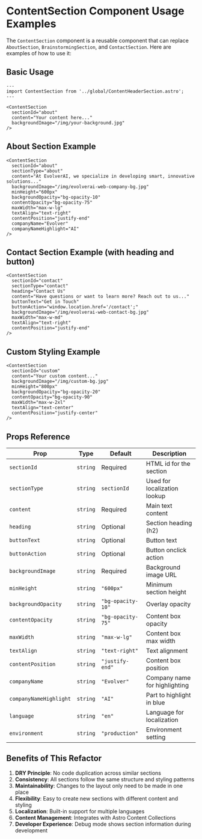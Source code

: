 # ContentSection Component Usage Examples

The `ContentSection` component is a reusable component that can replace `AboutSection`, `BrainstormingSection`, and `ContactSection`. Here are examples of how to use it:

## Basic Usage

```astro
---
import ContentSection from '../global/ContentHeaderSection.astro';
---

<ContentSection 
  sectionId="about"
  content="Your content here..."
  backgroundImage="/img/your-background.jpg"
/>
```

## About Section Example

```astro
<ContentSection 
  sectionId="about"
  sectionType="about"
  content="At EvolverAI, we specialize in developing smart, innovative solutions..."
  backgroundImage="/img/evolverai-web-company-bg.jpg"
  minHeight="600px"
  backgroundOpacity="bg-opacity-10"
  contentOpacity="bg-opacity-75"
  maxWidth="max-w-lg"
  textAlign="text-right"
  contentPosition="justify-end"
  companyName="Evolver"
  companyNameHighlight="AI"
/>
```

## Contact Section Example (with heading and button)

```astro
<ContentSection 
  sectionId="contact"
  sectionType="contact"
  heading="Contact Us"
  content="Have questions or want to learn more? Reach out to us..."
  buttonText="Get in Touch"
  buttonAction="window.location.href='/contact';"
  backgroundImage="/img/evolverai-web-contact-bg.jpg"
  maxWidth="max-w-md"
  textAlign="text-right"
  contentPosition="justify-end"
/>
```

## Custom Styling Example

```astro
<ContentSection 
  sectionId="custom"
  content="Your custom content..."
  backgroundImage="/img/custom-bg.jpg"
  minHeight="800px"
  backgroundOpacity="bg-opacity-20"
  contentOpacity="bg-opacity-90"
  maxWidth="max-w-2xl"
  textAlign="text-center"
  contentPosition="justify-center"
/>
```

## Props Reference

| Prop | Type | Default | Description |
|------|------|---------|-------------|
| `sectionId` | `string` | Required | HTML id for the section |
| `sectionType` | `string` | `sectionId` | Used for localization lookup |
| `content` | `string` | Required | Main text content |
| `heading` | `string` | Optional | Section heading (h2) |
| `buttonText` | `string` | Optional | Button text |
| `buttonAction` | `string` | Optional | Button onclick action |
| `backgroundImage` | `string` | Required | Background image URL |
| `minHeight` | `string` | `"600px"` | Minimum section height |
| `backgroundOpacity` | `string` | `"bg-opacity-10"` | Overlay opacity |
| `contentOpacity` | `string` | `"bg-opacity-75"` | Content box opacity |
| `maxWidth` | `string` | `"max-w-lg"` | Content box max width |
| `textAlign` | `string` | `"text-right"` | Text alignment |
| `contentPosition` | `string` | `"justify-end"` | Content box position |
| `companyName` | `string` | `"Evolver"` | Company name for highlighting |
| `companyNameHighlight` | `string` | `"AI"` | Part to highlight in blue |
| `language` | `string` | `"en"` | Language for localization |
| `environment` | `string` | `"production"` | Environment setting |

## Benefits of This Refactor

1. **DRY Principle**: No code duplication across similar sections
2. **Consistency**: All sections follow the same structure and styling patterns
3. **Maintainability**: Changes to the layout only need to be made in one place
4. **Flexibility**: Easy to create new sections with different content and styling
5. **Localization**: Built-in support for multiple languages
6. **Content Management**: Integrates with Astro Content Collections
7. **Developer Experience**: Debug mode shows section information during development

